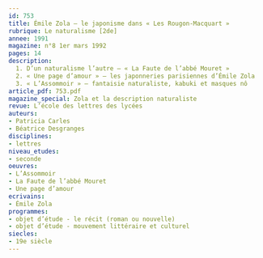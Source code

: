 ```yaml
---
id: 753
title: Émile Zola – le japonisme dans « Les Rougon-Macquart » 
rubrique: Le naturalisme [2de]
annee: 1991
magazine: n°8 1er mars 1992
pages: 14
description: 
  1. D’un naturalisme l’autre – « La Faute de l’abbé Mouret »
  2. « Une page d’amour » – les japonneries parisiennes d’Émile Zola
  3. « L’Assommoir » – fantaisie naturaliste, kabuki et masques nô
article_pdf: 753.pdf
magazine_special: Zola et la description naturaliste
revue: L’école des lettres des lycées
auteurs:
- Patricia Carles
- Béatrice Desgranges
disciplines:
- lettres
niveau_etudes:
- seconde
oeuvres:
- L’Assommoir
- La Faute de l’abbé Mouret
- Une page d’amour
ecrivains:
- Émile Zola
programmes:
- objet d’étude - le récit (roman ou nouvelle)
- objet d’étude - mouvement littéraire et culturel
siecles:
- 19e siècle
---
```

